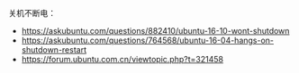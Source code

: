 关机不断电：

- https://askubuntu.com/questions/882410/ubuntu-16-10-wont-shutdown
- https://askubuntu.com/questions/764568/ubuntu-16-04-hangs-on-shutdown-restart
- https://forum.ubuntu.com.cn/viewtopic.php?t=321458

